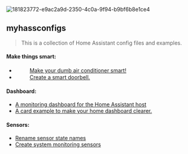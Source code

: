 
![181823772-e9ac2a9d-2350-4c0a-9f94-b9bf6b8e1ce4](https://user-images.githubusercontent.com/30338980/182378887-f3652385-4e9f-44f4-af7c-7df10e216864.png)
## myhassconfigs

> This is a collection of Home Assistant config files and examples.

#### Make things smart:
- <img src="https://user-images.githubusercontent.com/30338980/182388263-f69cb425-56a2-4b70-89dd-52ae4b0bda3c.png" width="15" /> <img src="https://user-images.githubusercontent.com/30338980/182389009-98f48692-3752-4e14-9a2a-4f16fbe152f3.png" width="15" /> [Make your dumb air conditioner smart!](https://github.com/hxcde/myhassconfigs/blob/main/makethingssmart/ac/)
- <img src="https://user-images.githubusercontent.com/30338980/182402058-6cd045f7-cd5b-405c-8444-e505f25407ae.png" width="15" /> <img src="https://user-images.githubusercontent.com/30338980/182389009-98f48692-3752-4e14-9a2a-4f16fbe152f3.png" width="15" /> [Create a smart doorbell.](https://github.com/hxcde/myhassconfigs/tree/main/makethingssmart/doorbell)
#### Dashboard:
- [A monitoring dashboard for the Home Assistant host](https://github.com/hxcde/myhassconfigs/tree/main/dashboards/monitoring)
- [A card example to make your home dashboard clearer.](https://github.com/hxcde/myhassconfigs/blob/main/dashboards/homedash/)
#### Sensors:
- [Rename sensor state names](https://github.com/hxcde/myhassconfigs/blob/main/sensors/change_sensor_state_name)
- [Create system monitoring sensors](https://github.com/hxcde/myhassconfigs/blob/main/sensors/systemmonitor)
